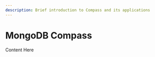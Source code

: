 ```yaml
---
description: Brief introduction to Compass and its applications
---
```


# MongoDB Compass

Content Here 

